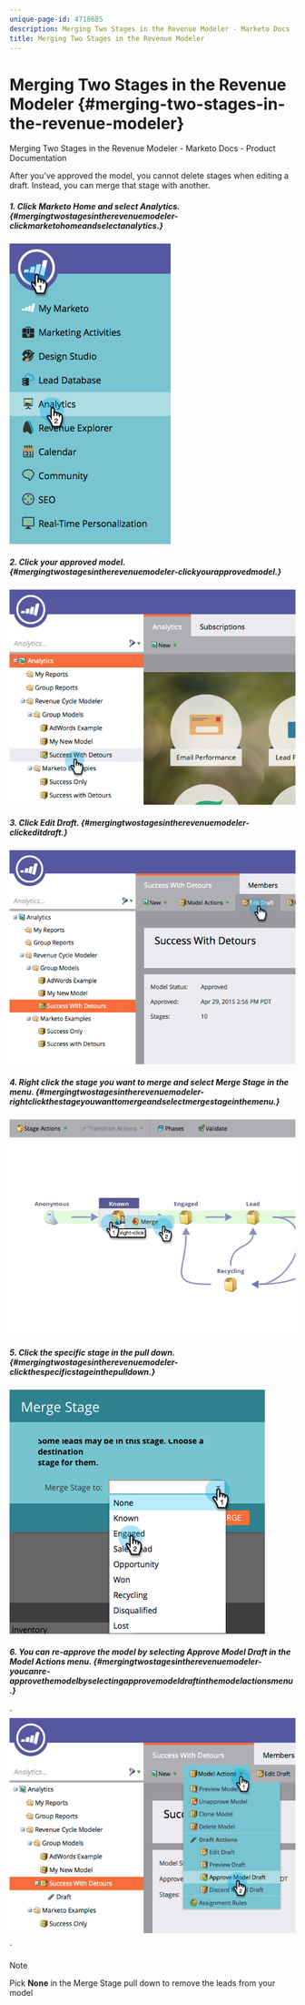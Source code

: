 ```yaml
---
unique-page-id: 4718685
description: Merging Two Stages in the Revenue Modeler - Marketo Docs - Product Documentation
title: Merging Two Stages in the Revenue Modeler
---
```


# Merging Two Stages in the Revenue Modeler {#merging-two-stages-in-the-revenue-modeler}

Merging Two Stages in the Revenue Modeler - Marketo Docs - Product Documentation

After you've approved the model, you cannot delete stages when editing a draft. Instead, you can merge that stage with another.

##### 1. Click Marketo Home and select Analytics. {#mergingtwostagesintherevenuemodeler-clickmarketohomeandselectanalytics.}

![](assets/image2015-4-29-14-3a59-3a9.png)

##### 2. Click your approved model. {#mergingtwostagesintherevenuemodeler-clickyourapprovedmodel.}

![](assets/image2015-4-29-15-3a3-3a15.png)

##### 3. Click Edit Draft. {#mergingtwostagesintherevenuemodeler-clickeditdraft.}

![](assets/image2015-4-29-15-3a7-3a3.png)

##### 4. Right click the stage you want to merge and select Merge Stage in the menu. {#mergingtwostagesintherevenuemodeler-rightclickthestageyouwanttomergeandselectmergestageinthemenu.}

![](assets/image2015-4-29-15-3a10-3a6.png)

##### 5. Click the specific stage in the pull down. {#mergingtwostagesintherevenuemodeler-clickthespecificstageinthepulldown.}

![](assets/image2015-4-29-15-3a52-3a5.png)

##### 6. You can re-approve the model by selecting Approve Model Draft in the Model Actions menu. {#mergingtwostagesintherevenuemodeler-youcanre-approvethemodelbyselectingapprovemodeldraftinthemodelactionsmenu.}

` ![](assets/image2015-4-29-16-3a5-3a53.png)

`

>[!NOTE]
>
>Pick **None** in the Merge Stage pull down to remove the leads from your model


